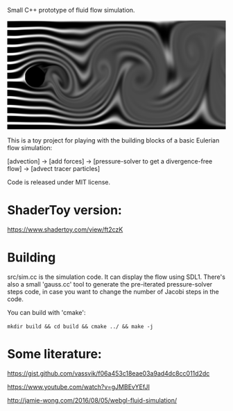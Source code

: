 Small C++ prototype of fluid flow simulation.

<p align="center"><img src="https://github.com/skal65535/flow_sim/blob/main/example.flow.png"></p>

This is a toy project for playing with the building blocks of a basic Eulerian flow simulation: 

[advection] -> [add forces] -> [pressure-solver to get a divergence-free flow] -> [advect tracer particles]

Code is released under MIT license.

# ShaderToy version:

   https://www.shadertoy.com/view/ft2czK

# Building

src/sim.cc is the simulation code. It can display the flow using SDL1.
There's also a small 'gauss.cc' tool to generate the pre-iterated pressure-solver
steps code, in case you want to change the number of Jacobi steps in the
code.

You can build with 'cmake':

   `mkdir build && cd build && cmake ../ && make -j`

# Some literature:

  https://gist.github.com/vassvik/f06a453c18eae03a9ad4dc8cc011d2dc

  https://www.youtube.com/watch?v=gJMBEvYEfJI

  http://jamie-wong.com/2016/08/05/webgl-fluid-simulation/
